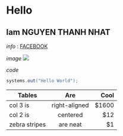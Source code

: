 # Hello
## Iam  NGUYEN THANH NHAT
*info* : [FACEBOOK](https://facebook.com/nhatnguyen9903)

<space><space> *image* 
![ ](https://www.google.com/search?q=lee+min+ho&sxsrf=ALeKk01PGNgElVIHvApyFIfkM8IFi2zsrg:1617358337567&source=lnms&tbm=isch&sa=X&ved=2ahUKEwjnl72pqd_vAhVyxIsBHTjtCX8Q_AUoAXoECAEQAw&biw=1280&bih=721#imgrc=Yn-0aWtDN2SLMM "Logo")



<space><space>*code* 
```java 
systems.out("Hello World");
```
| Tables        | Are           | Cool  |
| ------------- |:-------------:| -----:|
| col 3 is      | right-aligned | $1600 |
| col 2 is      | centered      |   $12 |
| zebra stripes | are neat      |    $1 |
